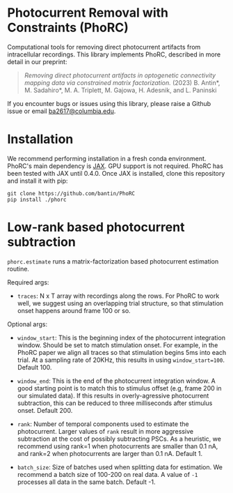 # **Pho**tocurrent **R**emoval with **C**onstraints (PhoRC)
Computational tools for removing direct photocurrent artifacts from intracellular recordings. This library implements PhoRC, described in more detail in our preprint:

> _Removing direct photocurrent artifacts in optogenetic connectivity mapping data via constrained matrix factorization._ (2023) B. Antin\*, M. Sadahiro\*, M. A. Triplett, M. Gajowa, H. Adesnik, and L. Paninski

If you encounter bugs or issues using this library, please raise a Github issue or email ba2617@columbia.edu.

# Installation
We recommend performing installation in a fresh conda environment. PhoRC's main dependency is [JAX](https://github.com/google/jax). GPU support is not required. PhoRC has been tested with JAX until 0.4.0. Once JAX is installed, clone this repository and install it with pip:

```
git clone https://github.com/bantin/PhoRC
pip install ./phorc
```

# Low-rank based photocurrent subtraction
`phorc.estimate` runs a matrix-factorization based photocurrent estimation routine.

Required args: 

- `traces`: N x T array with recordings along the rows. For PhoRC to work well, we suggest using an overlapping trial structure, so that stimulation onset happens around frame 100 or so.

Optional args:
- `window_start`: This is the beginning index of the photocurrent integration window. Should be set to match stimulation onset. For example, in the PhoRC paper we align all traces so that stimulation begins 5ms into each trial. At a sampling rate of 20KHz, this results in using `window_start=100`. Default 100.


- `window_end`: This is the end of the photocurrent integration window. A good starting point is to match this to stimulus offset (e.g, frame 200 in our simulated data). If this results in overly-agressive photocurrent subtraction, this can be reduced to three milliseconds after stimulus onset. Default 200.

- `rank`: Number of temporal components used to estimate the photocurrent. Larger values of `rank` result in more aggressive subtraction at the cost of possibly subtracting PSCs. As a heuristic, we recommend using rank=1 when photocurrents are smaller than 0.1 nA, and rank=2 when photocurrents are larger than 0.1 nA. Default 1.

- `batch_size`: Size of batches used when splitting data for estimation. We recommend a batch size of 100-200 on real data. A value of `-1` processes all data in the same batch. Default -1.


